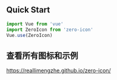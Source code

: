 ## Quick Start

```javascript
import Vue from 'vue'
import ZeroIcon from 'zero-icon'
Vue.use(ZeroIcon)
```

## 查看所有图标和示例

https://reallimengzhe.github.io/zero-icon/
